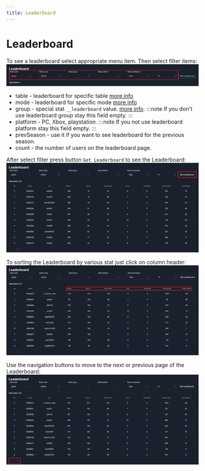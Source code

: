 ```yaml
---
title: Leaderboard
---
```


# Leaderboard
To see a leaderboard select appropriate menu item. Then select filter items:  
![Leaderboard filters](./images/lb-filters.png)

* table - leaderboard for specific table [more info](./../config-format/tables-config-format)
* mode - leaderboard for specific mode [more info](./../config-format/modes-config-format)
* group - special stat `__leaderboard` value. [more info](./../config-format/stats-config-format#leaderboard-group).
  :::note
  If you don't use leaderboard group stay this field empty.
  :::
* platform - PC, Xbox, playstation.
  :::note
  If you not use leaderboard platform stay this field empty.
  :::
* prevSeason - use it if you want to see leaderboard for the previous season.
* count - the number of users on the leaderboard page.

After select filter press button `Get Leaderboard` to see the Leaderboard:  
![Get Leaderboard](./images/lb-get.png)

To sorting the Leaderboard by various stat just click on column header:  
![Sort Leaderboard](./images/lb-sorting.png)

Use the navigation buttons to move to the next or previous page of the Leaderboard:  
![Leaderboard pages](./images/lb-pages.png)
